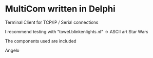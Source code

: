 # MultiCom written in Delphi

Terminal Client for TCP/IP / Serial connections

I recommend testing with "towel.blinkenlights.nl" -> ASCII art Star Wars

The components used are included

Angelo
